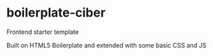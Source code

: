 boilerplate-ciber
=================

Frontend starter template

Built on HTML5 Boilerplate and extended with some basic CSS and JS
